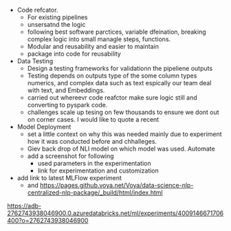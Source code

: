 - Code refcator.
   - For existing pipelines
   - unsersatnd the logic 
   - following best software parctices, variable dfeination, breaking complex logic into small managle steps, functions. 
   - Modular and reusability and easier to maintain
   - package into code for reusability
- Data Testing
  - Design a testing frameworks for validationn the pipeliene outputs
  - Testing depends on outputs type of the some column types numerics, and complex data such as text espically our team deal with text, and Embeddings.
  - carried out whereevr code reafctor make sure logic still and converting to pyspark code.   
  - challenges scale up tesing on few thousands to ensure we dont out on corner cases. I would like to quote a recent  
- Model Deployment
  - set a little context on why this was needed mainly due to experiment how it was conducted before and chhalleges.
  - Giev back drop of NLI model on which model was used. Automate 
  - add a screenshot for following
    - used parameters in the experimentation
    - link for experimentation and customization 
- add link to latest MLFlow experiment
   - and 
https://pages.github.voya.net/Voya/data-science-nlp-centralized-nlp-package/_build/html/index.html








https://adb-2762743938046900.0.azuredatabricks.net/ml/experiments/4009146671706400?o=2762743938046900